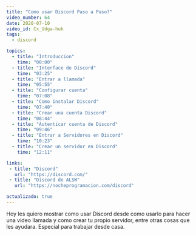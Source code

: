 ```yaml
---
title: "Como usar Discord Paso a Paso?"
video_number: 64
date: 2020-07-10
video_id: Cx_Udga-huk
tags:
  - discord

topics:
  - title: "Introduccion"
    time: "00:00"
  - title: "Interface de Discord"
    time: "03:25"
  - title: "Entrar a llamada"
    time: "05:55"
  - title: "Configurar cuenta"
    time: "07:08"
  - title: "Como instalar Discord"
    time: "07:40"
  - title: "Crear una cuenta Discord"
    time: "08:44"
  - title: "Autenticar cuenta de Discord"
    time: "09:46"
  - title: "Entrar a Servidores en Discord"
    time: "10:23"
  - title: "Crear un servidor en Discord"
    time: "12:11"

links:
 - title: "Discord"
   url: "https://discord.com/"
 - title: "Discord de ALSW"
   url: "https://nocheprogramacion.com/discord"   

actualizado: true
---
```


Hoy les quiero mostrar como usar Discord desde como usarlo para hacer una video llamada y como crear tu propio servidor, entre otras cosas que les ayudara. Especial para trabajar desde casa.
